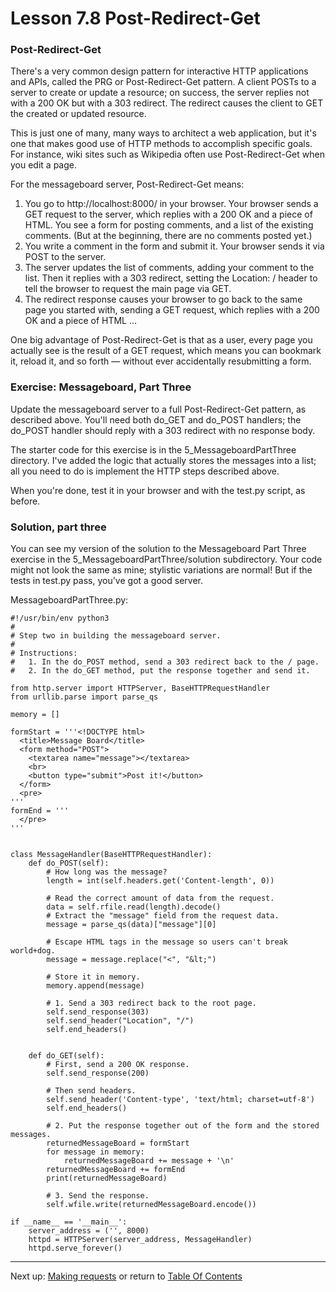 # Lesson 7.8 Post-Redirect-Get

### Post-Redirect-Get
There's a very common design pattern for interactive HTTP applications and APIs, called the PRG or Post-Redirect-Get pattern. A client POSTs to a server to create or update a resource; on success, the server replies not with a 200 OK but with a 303 redirect. The redirect causes the client to GET the created or updated resource.

This is just one of many, many ways to architect a web application, but it's one that makes good use of HTTP methods to accomplish specific goals. For instance, wiki sites such as Wikipedia often use Post-Redirect-Get when you edit a page.

For the messageboard server, Post-Redirect-Get means:

1. You go to http://localhost:8000/ in your browser. Your browser sends a GET request to the server, which replies with a 200 OK and a piece of HTML. You see a form for posting comments, and a list of the existing comments. (But at the beginning, there are no comments posted yet.)
2. You write a comment in the form and submit it. Your browser sends it via POST to the server.
3. The server updates the list of comments, adding your comment to the list. Then it replies with a 303 redirect, setting the Location: / header to tell the browser to request the main page via GET.
4. The redirect response causes your browser to go back to the same page you started with, sending a GET request, which replies with a 200 OK and a piece of HTML …

One big advantage of Post-Redirect-Get is that as a user, every page you actually see is the result of a GET request, which means you can bookmark it, reload it, and so forth — without ever accidentally resubmitting a form.

### Exercise: Messageboard, Part Three
Update the messageboard server to a full Post-Redirect-Get pattern, as described above. You'll need both do_GET and do_POST handlers; the do_POST handler should reply with a 303 redirect with no response body.

The starter code for this exercise is in the 5_MessageboardPartThree directory. I've added the logic that actually stores the messages into a list; all you need to do is implement the HTTP steps described above.

When you're done, test it in your browser and with the test.py script, as before.

### Solution, part three
You can see my version of the solution to the Messageboard Part Three exercise in the 5_MessageboardPartThree/solution subdirectory. Your code might not look the same as mine; stylistic variations are normal! But if the tests in test.py pass, you've got a good server.

MessageboardPartThree.py:
```
#!/usr/bin/env python3
#
# Step two in building the messageboard server.
#
# Instructions:
#   1. In the do_POST method, send a 303 redirect back to the / page.
#   2. In the do_GET method, put the response together and send it.

from http.server import HTTPServer, BaseHTTPRequestHandler
from urllib.parse import parse_qs

memory = []

formStart = '''<!DOCTYPE html>
  <title>Message Board</title>
  <form method="POST">
    <textarea name="message"></textarea>
    <br>
    <button type="submit">Post it!</button>
  </form>
  <pre>
'''
formEnd = '''
  </pre>
'''


class MessageHandler(BaseHTTPRequestHandler):
    def do_POST(self):
        # How long was the message?
        length = int(self.headers.get('Content-length', 0))

        # Read the correct amount of data from the request.
        data = self.rfile.read(length).decode()
        # Extract the "message" field from the request data.
        message = parse_qs(data)["message"][0]

        # Escape HTML tags in the message so users can't break world+dog.
        message = message.replace("<", "&lt;")

        # Store it in memory.
        memory.append(message)

        # 1. Send a 303 redirect back to the root page.
        self.send_response(303)
        self.send_header("Location", "/")
        self.end_headers()


    def do_GET(self):
        # First, send a 200 OK response.
        self.send_response(200)

        # Then send headers.
        self.send_header('Content-type', 'text/html; charset=utf-8')
        self.end_headers()

        # 2. Put the response together out of the form and the stored messages.
        returnedMessageBoard = formStart
        for message in memory:
            returnedMessageBoard += message + '\n'
        returnedMessageBoard += formEnd
        print(returnedMessageBoard)

        # 3. Send the response.
        self.wfile.write(returnedMessageBoard.encode())

if __name__ == '__main__':
    server_address = ('', 8000)
    httpd = HTTPServer(server_address, MessageHandler)
    httpd.serve_forever()

```

- - -
Next up: [Making requests](ND024_Part4_Lesson07_09.md) or return to [Table Of Contents](./ND024_TableOfContents.md)
